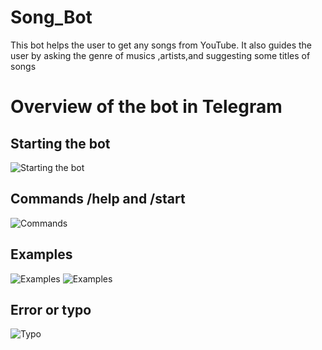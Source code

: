 # Song_Bot
This bot helps the user to get any songs from YouTube.
It also guides the user by asking the genre of musics ,artists,and suggesting some titles of songs
# Overview of the bot in Telegram
## Starting the bot
![Starting the bot](/home/henintsoa/Desktop/start.jpg)

## Commands /help and /start
![Commands ](/home/henintsoa/Desktop/commands.jpg)

## Examples
![Examples](/home/henintsoa/Desktop/test1.jpg)
![Examples](/home/henintsoa/Desktop/test2.jpg)

## Error or typo
![Typo](/home/henintsoa/Desktop/error.jpg)

